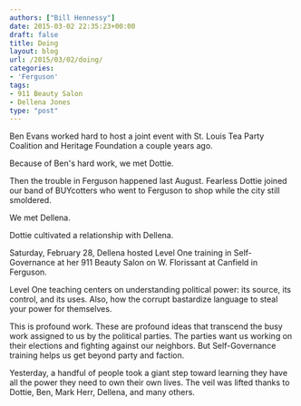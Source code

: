 ```yaml
---
authors: ["Bill Hennessy"]
date: 2015-03-02 22:35:23+00:00
draft: false
title: Doing
layout: blog
url: /2015/03/02/doing/
categories:
- 'Ferguson'
tags:
- 911 Beauty Salon
- Dellena Jones
type: "post"
---
```


Ben Evans worked hard to host a joint event with St. Louis Tea Party Coalition and Heritage Foundation a couple years ago.

Because of Ben's hard work, we met Dottie.

Then the trouble in Ferguson happened last August. Fearless Dottie joined our band of BUYcotters who went to Ferguson to shop while the city still smoldered.

We met Dellena.

Dottie cultivated a relationship with Dellena.

Saturday, February 28, Dellena hosted Level One training in Self-Governance at her 911 Beauty Salon on W. Florissant at Canfield in Ferguson.

Level One teaching centers on understanding political power: its source, its control, and its uses. Also, how the corrupt bastardize language to steal your power for themselves.

This is profound work. These are profound ideas that transcend the busy work assigned to us by the political parties. The parties want us working on their elections and fighting against our neighbors. But Self-Governance training helps us get beyond party and faction.

Yesterday, a handful of people took a giant step toward learning they have all the power they need to own their own lives. The veil was lifted thanks to Dottie, Ben, Mark Herr, Dellena, and many others.


